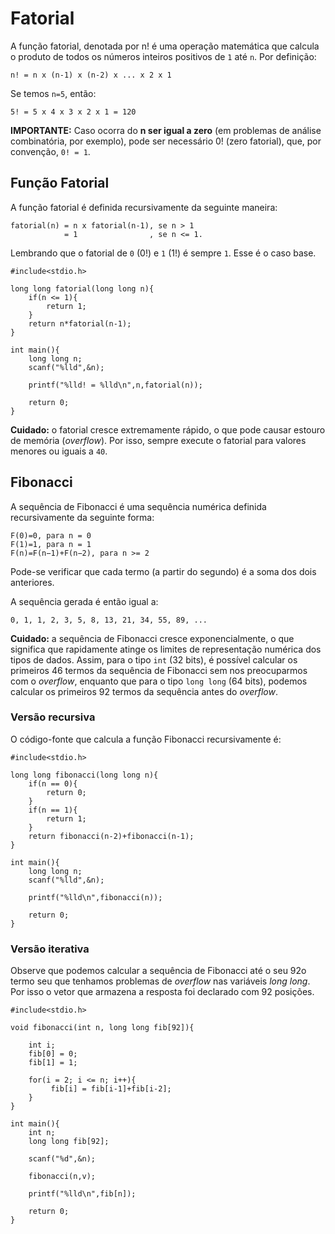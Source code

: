 # Fatorial

A função fatorial, denotada por n! é uma operação matemática que calcula o produto de todos os números inteiros positivos de ```1``` até ```n```. Por definição:

```
n! = n x (n-1) x (n-2) x ... x 2 x 1
```

Se temos ```n=5```, então:

```
5! = 5 x 4 x 3 x 2 x 1 = 120
```

**IMPORTANTE:** Caso ocorra do **n ser igual a zero** (em problemas de análise combinatória, por exemplo), pode ser necessário 0! (zero fatorial), que, por convenção, ```0! = 1```.

## Função Fatorial

A função fatorial é definida recursivamente da seguinte maneira:

```
fatorial(n) = n x fatorial(n-1), se n > 1
            = 1                , se n <= 1.
```

Lembrando que o fatorial de ```0``` (0!) e ```1``` (1!) é sempre ```1```. Esse é o caso base.



```
#include<stdio.h>

long long fatorial(long long n){
    if(n <= 1){
        return 1;
    }
    return n*fatorial(n-1);
}

int main(){
    long long n;
    scanf("%lld",&n);

    printf("%lld! = %lld\n",n,fatorial(n));

    return 0;
}
```

**Cuidado:** o fatorial cresce extremamente rápido, o que pode causar estouro de memória (*overflow*). Por isso, sempre execute o fatorial para valores menores ou iguais a ```40```.


## Fibonacci

A sequência de Fibonacci é uma sequência numérica definida recursivamente da seguinte forma:

```
F(0)=0, para n = 0
F(1)=1, para n = 1
F(n)=F(n−1)+F(n−2), para n >= 2
```

Pode-se verificar que cada termo (a partir do segundo) é a soma dos dois anteriores.

A sequência gerada é então igual a:

```0, 1, 1, 2, 3, 5, 8, 13, 21, 34, 55, 89, ...```

**Cuidado:** a sequência de Fibonacci cresce exponencialmente, o que significa que rapidamente atinge os limites de representação numérica dos tipos de dados. Assim, para o tipo ```int``` (32 bits), é possível calcular os primeiros 46 termos da sequência de Fibonacci sem nos preocuparmos com o *overflow*, enquanto que para o tipo ```long long``` (64 bits), podemos calcular os primeiros 92 termos da sequência antes do *overflow*.

### Versão recursiva

O código-fonte que calcula a função Fibonacci recursivamente é:

```
#include<stdio.h>

long long fibonacci(long long n){
    if(n == 0){
        return 0;
    }
    if(n == 1){
        return 1;
    }
    return fibonacci(n-2)+fibonacci(n-1);
}

int main(){
    long long n;
    scanf("%lld",&n);

    printf("%lld\n",fibonacci(n));

    return 0;
}
```

### Versão iterativa

Observe que podemos calcular a sequência de Fibonacci até o seu 92o termo seu que tenhamos problemas de *overflow* nas variáveis *long long*. Por isso o vetor que armazena a resposta foi declarado com 92 posições.

```
#include<stdio.h>

void fibonacci(int n, long long fib[92]){

    int i;
    fib[0] = 0;
    fib[1] = 1;

    for(i = 2; i <= n; i++){
         fib[i] = fib[i-1]+fib[i-2];
    }
}

int main(){
    int n;
    long long fib[92];

    scanf("%d",&n);

    fibonacci(n,v);

    printf("%lld\n",fib[n]);

    return 0;
}
```
